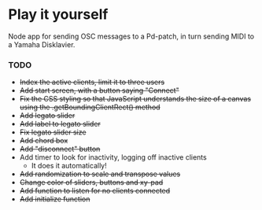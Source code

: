 # Play it yourself

Node app for sending OSC messages to a Pd-patch, in turn sending MIDI to a Yamaha Disklavier.

### TODO

- ~~Index the active clients, limit it to three users~~
- ~~Add start screen, with a button saying "Connect"~~
- ~~Fix the CSS styling so that JavaScript understands the size of a canvas using the .getBoundingClientRect() method~~
- ~~Add legato slider~~
- ~~Add label to legato slider~~
- ~~Fix legato slider size~~
- ~~Add chord box~~
- ~~Add "disconnect" button~~
- Add timer to look for inactivity, logging off inactive clients
  - It does it automatically!
- ~~Add randomization to scale and transpose values~~
- ~~Change color of sliders, buttons and xy-pad~~
- ~~Add function to listen for no clients connected~~
- ~~Add initialize function~~
